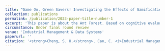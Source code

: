 ```yaml
---
title: "Game On, Green Savers! Investigating the Effects of Gamification Affordances on User Green Intrinsic Motivation: A Cognitive Evaluation Perspective."
collection: publications
permalink: /publication/2023-paper-title-number-1
excerpt: 'This paper is about the Ant Forest. Based on cognitive evaluation theory and gamification affordance, this research aims to understand how gamified information systems (ISs) promote the public’s green intrinsic motivation towards sustainable behaviour.'
circumstance: Under final round review
venue: 'Industrial Management & Data Systems'
paperurl: ''
citation: '<strong>Cheng, S. H.</strong>, Cao, C. <i>Industrial Management & Data Systems (SSCI Q2, If=5.5, ABS2)</i>, Under final round review.'
---
```



